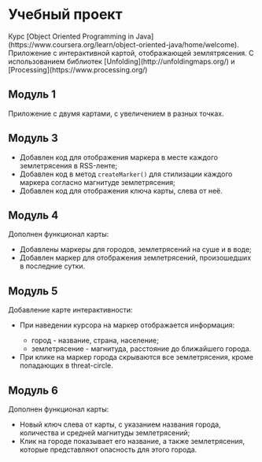 <h1>Учебный проект</h1>
Курс [Object Oriented Programming in Java](https://www.coursera.org/learn/object-oriented-java/home/welcome).
Приложение с интерактивной картой, отображающей землятрясения.
С использованием библиотек [Unfolding](http://unfoldingmaps.org/) и [Processing](https://www.processing.org/)
<h2>Модуль 1</h2>
Приложение с двумя картами, 
с увеличением в разных точках.
<h2>Модуль 3</h2>
<ul>
   <li>Добавлен код для отображения маркера в месте каждого землетрясения в RSS-ленте;</li>
   <li>Добавлен код в метод <code>createMarker()</code> для стилизации каждого маркера согласно магнитуде землетрясения;</li>
   <li>Добавлен код для отображения ключа карты, слева от неё.</li>
</ul>
<h2>Модуль 4</h2>
Дополнен функционал карты:
<ul>
   <li>Добавлены маркеры для городов, землетрясений на суше и в воде;</li>
   <li>Добавлен маркер для отображения землетрясений, произошедших в последние сутки.</li>
</ul>
<h2>Модуль 5</h2>
Добавление карте интерактивности:
<ul>
   <li>При наведении курсора на маркер отображается информация:</li>
      <ul>
         <li>город - название, страна, население;</li>
         <li>землетрясение - магнитуда, расстояние до ближайшего города.</li>
      </ul>
   <li>При клике на маркер города скрываются все землетрясения, кроме попадающих в threat-circle.</li>
</ul>
<h2>Модуль 6</h2>
Дополнен функционал карты:
<ul>
   <li>Новый ключ слева от карты, с указанием названия города, количества и средней магнитуды землетрясений;</li>
   <li>Клик на городе показывает его название, а также землетрясения, которые представляют опасность для этого города.</li>
</ul>
